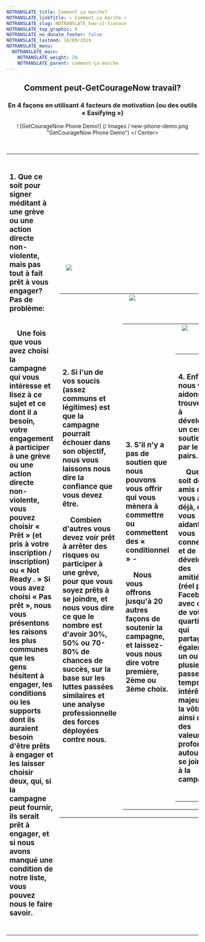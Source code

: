 ```yaml
---
NOTRANSLATE_title: Comment ça marche?
NOTRANSLATE_linkTitle: « Comment ça marche »
NOTRANSLATE_slug: NOTRANSLATE_how-it-travaux
NOTRANSLATE_top_graphic: 4
NOTRANSLATE_no_donate_footer: false
NOTRANSLATE_lastmod: 18/09/2019
NOTRANSLATE_menu:
  NOTRANSLATE_main:
    NOTRANSLATE_weight: 20
    NOTRANSLATE_parent: comment-ça-marche
---
```


<Center>

## Comment peut-GetCourageNow travail?

### En 4 façons en utilisant 4 facteurs de motivation (ou des outils « Easifying »)

! [GetCourageNow Phone Demo!] (/ Images / new-phone-demo.png "GetCourageNow Phone Demo")
</ Center>

<Table>
<Tr>
  <Td style = "width: 60%">
    <H3> 1. Que ce soit pour signer méditant à une grève ou une action directe non-violente, mais pas tout à fait prêt à vous engager? Pas de problème: </ h3>
    <P>
    Une fois que vous avez choisi la campagne qui vous intéresse et lisez à ce sujet et ce dont il a besoin, votre engagement à participer à une grève ou une action directe non-violente, vous pouvez choisir « Prêt » (et pris à votre inscription / inscription) ou « Not Ready . » Si vous avez choisi « Pas prêt », nous vous présentons les raisons les plus communes que les gens hésitent à engager, les conditions ou les supports dont ils auraient besoin d'être prêts à engager et les laisser choisir deux, qui, si la campagne peut fournir, ils serait prêt à engager, et si nous avons manqué une condition de notre liste, vous pouvez nous le faire savoir.
    </ P>
  </ Td>
  <Td>
    <Img src = "/ images / chooseupto.png" />
  </ Td>
</ Tr>
</ Table>
<br /> <br />
<Table>
<Tr>
  <Td style = "width: 60%">
    <H3> 2. Si l'un de vos soucis (assez communs et légitimes) est que la campagne pourrait échouer dans son objectif, nous vous laissons nous dire la confiance que vous devez être. </ H3>
    <P>
    Combien d'autres vous devez voir prêt à arrêter des risques ou participer à une grève, pour que vous soyez prêts à se joindre, et nous vous dire ce que le nombre est d'avoir 30%, 50% ou 70-80% de chances de succès, sur la base sur les luttes passées similaires et une analyse professionnelle des forces déployées contre nous.
    </ P>
  </ Td>
  <Td>
    <Img src = "/ images / howmany.png" />
  </ Td>
</ Tr>
</ Table>
<br /> <br />
<Table>
<Tr>
  <Td style = "width: 60%">
    <H3> 3. S'il n'y a pas de soutien que nous pouvons vous offrir qui vous mènera à commettre ou commettent des « conditionnel » - </ h3>
    <P>
    Nous vous offrons jusqu'à 20 autres façons de soutenir la campagne, et laissez-vous nous dire votre première, 2ème ou 3ème choix.
    </ P>
  </ Td>
  <Td>
    <Img src = "/ images / role.png" />
  </ Td>
</ Tr>
</ Table>
<br /> <br />
<Table>
<Tr>
  <Td style = "width: 60%">
    <H3> 4. Enfin, nous vous aidons à trouver et à développer un certain soutien par les pairs. </ H3>
    <P>
    Que ce soit des amis que vous avez déjà, ou en vous aidant à vous connecter et de développer des amitiés (réel pas Facebook) avec ceux de votre quartier qui partagent également un ou plusieurs passe-temps ou intérêts majeurs de la vôtre, ainsi que des valeurs profondes autour de se joindre à la campagne
    </ P>
  </ Td>
  <Td>
    <Img src = "/ images / p2p.png" />
  </ Td>
</ Tr>
</ Table>
